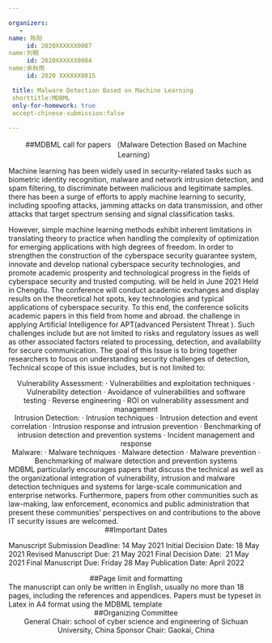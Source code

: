 ```yaml
---

organizers:
   -
name: 陈阳
     id: 2020XXXXXX0007
name:刘翱 
     id: 2020XXXXXX0004
name:余秋雨 
     id: 2020 XXXXXX0015

 title: Malware Detection Based on Machine Learning
 shorttitle:MDBML
 only-for-homework: true
 accept-chinese-submission:false
 
---
```

 
<div align=center>
 ##MDBML call for papers
 （Malware Detection Based on Machine Learning）
</div>
  
Machine learning has been widely used in security-related tasks such as biometric identity recognition, malware and network intrusion detection, and spam filtering, to discriminate between malicious and legitimate samples. there has been a surge of efforts to apply machine learning to security, including spoofing attacks, jamming attacks on data transmission, and other attacks that target spectrum sensing and signal classification tasks.

However, simple machine learning methods exhibit inherent limitations in translating theory to practice when handling the complexity of optimization for emerging applications with high degrees of freedom. In order to strengthen the construction of the cyberspace security guarantee system, innovate and develop national cyberspace security technologies, and promote academic prosperity and technological progress in the fields of cyberspace security and trusted computing. will be held in June 2021 Held in Chengdu. The conference will conduct academic exchanges and display results on the theoretical hot spots, key technologies and typical applications of cyberspace security. To this end, the conference solicits academic papers in this field from home and abroad. the challenge in applying Artificial Intelligence for APT(advanced Persistent Threat ). Such challenges include but are not limited to risks and regulatory issues as well as other associated factors related to processing, detection, and availability for secure communication. The goal of this Issue is to bring together researchers to focus on understanding security challenges of detection, Technical scope of this issue includes, but is not limited to:
<center>
Vulnerability Assessment:
· Vulnerabilities and exploitation techniques
· Vulnerability detection
· Avoidance of vulnerabilities and software 
</center>
<center>
testing
· Reverse engineering
· ROI on vulnerability assessment and management
</center>
<center>
Intrusion Detection:
· Intrusion techniques
· Intrusion detection and event correlation
· Intrusion response and intrusion prevention
· Benchmarking of intrusion detection and prevention systems
· Incident management and response
</center>
<center>
Malware:
· Malware techniques
· Malware detection
· Malware prevention
· Benchmarking of malware detection and prevention systems 
</center>
MDBML particularly encourages papers that discuss the technical as well as the organizational integration of vulnerability, intrusion and malware detection techniques and systems for large-scale communication and enterprise networks.
Furthermore, papers from other communities such as law-making, law enforcement, economics and public administration that present these communities’ perspectives on and contributions to the above IT security issues are welcomed.

<center>
##Important Dates
</center>
 
Manuscript Submission Deadline: 14 May 2021
Initial Decision Date: 18 May 2021
Revised Manuscript Due: 21 May 2021
Final Decision Date:  21 May 2021
Final Manuscript Due: Friday 28 May
Publication Date: April 2022

<center>
##Page limit and formatting
</center>
The manuscript can only be written in English, usually no more than 18 pages, including the references and appendices.
Papers must be typeset in Latex in A4 format using the MDBML template

<center>
##Organizing Committee
</center>

<div align=center>
General Chair: school of cyber science and engineering of Sichuan University, China
Sponsor Chair: Gaokai, China 
</div>


